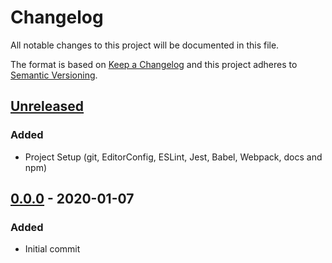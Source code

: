 # Changelog
All notable changes to this project will be documented in this file.

The format is based on [Keep a Changelog](http://keepachangelog.com/en/1.0.0/)
and this project adheres to [Semantic Versioning](http://semver.org/spec/v2.0.0.html).

## [Unreleased]
### Added
- Project Setup (git, EditorConfig, ESLint, Jest, Babel, Webpack, docs and npm)

## [0.0.0] - 2020-01-07
### Added
- Initial commit

[Unreleased]: https://github.com/brandlabs/bigcommerce-wishlist/compare/v0.0.0...HEAD
[0.0.0]: https://github.com/brandlabs/bigcommerce-wishlist/tree/v0.0.0
